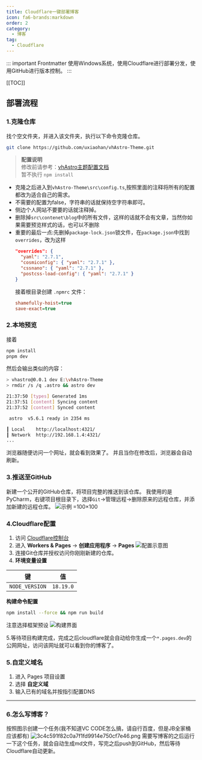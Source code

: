 ```yaml
---
title: Cloudflare一键部署博客
icon: fa6-brands:markdown
order: 2
category:
  - 博客
tag:
  - Cloudflare
---
```


::: important Frontmatter
使用Windows系统，使用Cloudflare进行部署分发，使用GitHub进行版本控制。
:::

[[TOC]]

## 部署流程

### 1.克隆仓库
找个空文件夹，并进入该文件夹，执行以下命令克隆仓库。
```bash
git clone https://github.com/uxiaohan/vhAstro-Theme.git 

```

> **配置说明**  
> 修改前请参考：[vhAstro主题配置文档](https://www.vvhan.com/article/astro-theme-vhastro-theme)  
> 暂不执行 `npm install`
- 克隆之后进入到`vhAstro-Theme\src\config.ts`,按照里面的注释将所有的配置都改为适合自己的需求。
- 不需要的配置为false，字符串的话就保持空字符串即可。
- 侧边个人网站不要要的话就注释掉。
- 删除掉`src\contenet\blog`中的所有文件，这样的话就不会有文章，当然你如果需要预览样式的话，也可以不删除
- 重要的最后一点:先删掉`package-lock.json`锁文件，在`package.json`中找到`overrides`，改为这样
  ```json
  "overrides": {
    "yaml": "2.7.1",
    "cosmiconfig": { "yaml": "2.7.1" },
    "cssnano": { "yaml": "2.7.1" },
    "postcss-load-config": { "yaml": "2.7.1" }
  }
  ```
  接着根目录创建 `.npmrc` 文件：
  ```ini
  shamefully-hoist=true
  save-exact=true
  ```
### 2.本地预览
接着
```bash
npm install
pnpm dev
```
然后会输出类似的内容：
```bash
> vhastro@0.0.1 dev E:\vhAstro-Theme
> rmdir /s /q .astro && astro dev

21:37:50 [types] Generated 1ms
21:37:51 [content] Syncing content
21:37:52 [content] Synced content

 astro  v5.6.1 ready in 2354 ms

┃ Local    http://localhost:4321/
┃ Network  http://192.168.1.4:4321/
...
```
浏览器随便访问一个网址，就会看到效果了。
并且当你在修改后，浏览器会自动刷新。

### 3.推送至GitHub
新建一个公开的GitHub仓库，将项目完整的推送到该仓库。
我使用的是PyCharm，右键项目根目录下，选择`Git`->管理远程->删除原来的远程仓库，并添加新建的远程仓库。
![示例 =100×100](https://zycs-img-c5u.pages.dev/v2/mh7b1Xp.png)

### 4.Cloudflare配置
1. 访问 [Cloudflare控制台](https://dash.cloudflare.com/)
2. 进入 **Workers & Pages** → **创建应用程序** → **Pages**
![配置示意图](https://zycs-img-c5u.pages.dev/v2/yHa2Xjy.png)
3. 连接Git仓库并授权访问你刚刚新建的仓库。
4. **环境变量设置**

| 键              | 值          |
|-----------------|------------|
| `NODE_VERSION`  | `18.19.0`  |

**构建命令配置**
```bash
npm install --force && npm run build
```
注意选择框架预设
![构建界面](https://zycs-img-c5u.pages.dev/v2/DYApz5Q.png)

5.等待项目构建完成，完成之后cloudflare就会自动给你生成一个`*.pages.dev`的公网网址，访问该网址就可以看到你的博客了。
### 5.自定义域名
1. 进入 Pages 项目设置
2. 选择 **自定义域**
3. 输入已有的域名并按指引配置DNS
---
### 6.怎么写博客？
按照图示创建一个任务(我不知道VC CODE怎么搞，请自行百度，但是JB全家桶应该都有)
![3c4c591f82c0a7f1fd9914e750cf7e46.png](https://zycs-img-c5u.pages.dev/v2/fW9uvVz.png)
需要写博客的之后运行一下这个任务，就会自动生成md文件，写完之后push到GitHub，然后等待Cloudflare自动更新。